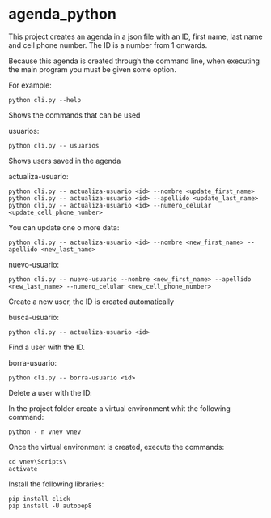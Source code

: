 # agenda_python

This project creates an agenda in a json file with an ID, first name, last name and cell phone number. The ID is a number from 1 onwards.

Because this agenda is created through the command line, when executing the main program you must be given some option.

For example:

    python cli.py --help

Shows the commands that can be used

usuarios:

    python cli.py -- usuarios

Shows users saved in the agenda

actualiza-usuario:

    python cli.py -- actualiza-usuario <id> --nombre <update_first_name>
    python cli.py -- actualiza-usuario <id> --apellido <update_last_name>
    python cli.py -- actualiza-usuario <id> --numero_celular <update_cell_phone_number>
    
You can update one o more data:

    python cli.py -- actualiza-usuario <id> --nombre <new_first_name> --apellido <new_last_name>

nuevo-usuario:

    python cli.py -- nuevo-usuario --nombre <new_first_name> --apellido <new_last_name> --numero_celular <new_cell_phone_number>
    
Create a new user, the ID is created automatically

busca-usuario:

    python cli.py -- actualiza-usuario <id>

Find a user with the ID.

borra-usuario:

    python cli.py -- borra-usuario <id>

Delete a user with the ID.


In the project folder create a virtual environment whit the following command:

    python - n vnev vnev

Once the virtual environment is created, execute the commands:

    cd vnev\Scripts\
    activate

Install the following libraries:

    pip install click
    pip install -U autopep8
